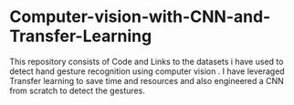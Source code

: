 # Computer-vision-with-CNN-and-Transfer-Learning
This repository consists of Code and Links to the datasets i have used to detect hand gesture recognition using computer vision . I have leveraged Transfer learning to save time and resources and also engineered a CNN from scratch to detect the gestures.
